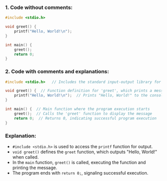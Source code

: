 ### **1. Code without comments:**
```c
#include <stdio.h>

void greet() {
    printf("Hello, World!\n");
}

int main() {
    greet();
    return 0;
}
```

### **2. Code with comments and explanations:**
```c
#include <stdio.h>   // Includes the standard input-output library for input-output functions

void greet() {  // Function definition for 'greet', which prints a message to the console
    printf("Hello, World!\n");  // Prints "Hello, World!" to the console
}

int main() {  // Main function where the program execution starts
    greet();  // Calls the 'greet' function to display the message
    return 0;  // Returns 0, indicating successful program execution
}
```

### Explanation:

- `#include <stdio.h>` is used to access the `printf` function for output.
- `void greet()` defines the `greet` function, which outputs "Hello, World!" when called.
- In the `main` function, `greet()` is called, executing the function and printing the message.
- The program ends with `return 0;`, signaling successful execution.
